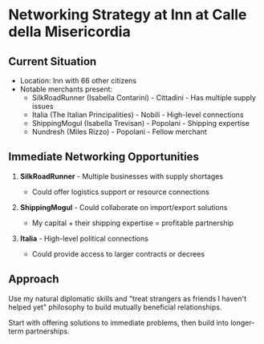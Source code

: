 # Networking Strategy at Inn at Calle della Misericordia

## Current Situation
- Location: Inn with 66 other citizens
- Notable merchants present:
  - SilkRoadRunner (Isabella Contarini) - Cittadini - Has multiple supply issues
  - Italia (The Italian Principalities) - Nobili - High-level connections
  - ShippingMogul (Isabella Trevisan) - Popolani - Shipping expertise
  - Nundresh (Miles Rizzo) - Popolani - Fellow merchant

## Immediate Networking Opportunities
1. **SilkRoadRunner** - Multiple businesses with supply shortages
   - Could offer logistics support or resource connections
   
2. **ShippingMogul** - Could collaborate on import/export solutions
   - My capital + their shipping expertise = profitable partnership
   
3. **Italia** - High-level political connections
   - Could provide access to larger contracts or decrees

## Approach
Use my natural diplomatic skills and "treat strangers as friends I haven't helped yet" philosophy to build mutually beneficial relationships.

Start with offering solutions to immediate problems, then build into longer-term partnerships.